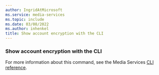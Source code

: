 ```yaml
---
author: IngridAtMicrosoft
ms.service: media-services
ms.topic: include
ms.date: 03/08/2022
ms.author: inhenkel
title: Show account encryption with the CLI
---
```


<!--Show account encryption-->

### Show account encryption with the CLI

For more information about this command, see the Media Services [CLI reference](/cli/azure/ams/account/encryption?view=azure-cli-latest&preserve-view=true#az-ams-account-encryption-show).
